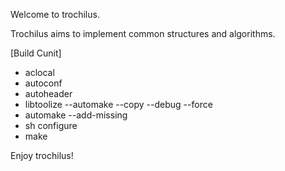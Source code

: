 Welcome to trochilus.

Trochilus aims to implement common structures and algorithms.

[Build Cunit]
+ aclocal
+ autoconf
+ autoheader
+ libtoolize --automake --copy --debug --force
+ automake --add-missing
+ sh configure
+ make

Enjoy trochilus!